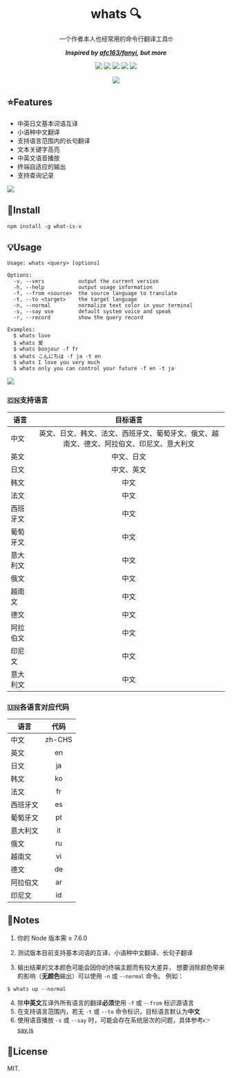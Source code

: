 <div align="center">

# whats 🔍
一个作者本人也经常用的命令行翻译工具🤓

***Inspired by [afc163/fanyi](https://github.com/afc163/fanyi), but more***

![](https://img.shields.io/node/v/what-is-x)
![](https://img.shields.io/npm/v/what-is-x?color=blue)
![](https://img.shields.io/npm/dm/what-is-x)
![](https://img.shields.io/librariesio/github/styx11/whats)
![](https://img.shields.io/github/license/styx11/whats)

![](https://s2.ax1x.com/2019/09/29/uGmJ10.png)

</div>

## ⭐️Features

* 中英日文基本词语互译
* 小语种中文翻译
* 支持语言范围内的长句翻译
* 文本关键字高亮
* 中英文语音播放
* 终端自适应的输出
* 支持查询记录

![](https://s2.ax1x.com/2019/11/05/M9YcMn.png)

## 💾Install

```
npm install -g what-is-x
```

## 💡Usage

```
Usage: whats <query> [options]

Options:
  -v, --vers           output the current version
  -h, --help           output usage information
  -f, --from <source>  the source language to translate
  -t, --to <target>    the target language
  -n, --normal         normalize text color in your terminal
  -s, --say use        default system voice and speak
  -r, --record         show the query record

Examples:
  $ whats love
  $ whats 爱
  $ whats bonjour -f fr
  $ whats こんにちは -f ja -t en
  $ whats I love you very much
  $ whats only you can control your future -f en -t ja
```

![](https://s2.ax1x.com/2019/10/20/KMGzuQ.png)

### 🇨🇳支持语言

语言|目标语言|
---|:--:|
中文|英文、日文、韩文、法文、西班牙文、葡萄牙文、俄文、越南文、德文、阿拉伯文、印尼文、意大利文
英文|中文、日文
日文|中文、英文
韩文|中文
法文|中文
西班牙文|中文
葡萄牙文|中文
意大利文|中文
俄文|中文
越南文|中文
德文|中文
阿拉伯文|中文
印尼文|中文
意大利文|中文

### 🇺🇳各语言对应代码

语言|代码|
---|:--:|
中文|zh-CHS
英文|en
日文|ja
韩文|ko
法文|fr
西班牙文|es
葡萄牙文|pt
意大利文|it
俄文|ru
越南文|vi
德文|de
阿拉伯文|ar
印尼文|id

## 💬Notes

1. 你的 Node 版本需 ≥ 7.6.0

2. 测试版本目前支持基本词语的互译、小语种中文翻译、长句子翻译

3. 输出结果的文本颜色可能会因你的终端主题而有较大差异，
  想要消除颜色带来的影响（**无颜色**输出）可以使用 `-n` 或 `--normal` 命令。
  例如：
  ```
  $ whats up --normal
  ```

4. 除**中英文**互译外所有语言的翻译**必须**使用 `-f` 或 `--from` 标识源语言
5. 在支持语言范围内，若无 `-t` 或 `--to` 命令标识，目标语言默认为**中文**
6. 使用语音播放 `-s` 或 `--say` 时，可能会存在系统层次的问题，具体参考👉[say.js](https://github.com/Marak/say.js#feature-matrix)

## 📄License
MIT.